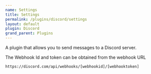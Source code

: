 ```yaml
---
name: Settings
title: Settings
permalink: /plugins/discord/settings
layout: default
plugin: Discord
grand_parent: Plugins
---
```


A plugin that allows you to send messages to a Discord server.

The Webhook Id and token can be obtained from the webhook URL

```
https://discord.com/api/webhooks/[webhookid]/[webhooktoken]
```